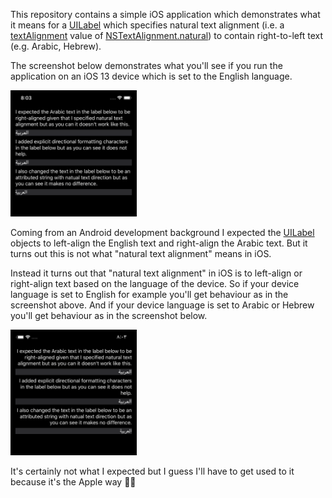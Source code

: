 This repository contains a simple iOS application which demonstrates what it means for a [UILabel](https://developer.apple.com/documentation/uikit/uilabel) which specifies natural text alignment (i.e. a [textAlignment](https://developer.apple.com/documentation/uikit/uilabel/1620541-textalignment) value of [NSTextAlignment.natural](https://developer.apple.com/documentation/uikit/nstextalignment/natural)) to contain right-to-left text (e.g. Arabic, Hebrew).

The screenshot below demonstrates what you'll see if you run the application on an iOS 13 device which is set to the English language.

<img src="screenshot_when_device_language_is_english.png" width="40%" alt="App screenshot when device language is English">

Coming from an Android development background I expected the [UILabel](https://developer.apple.com/documentation/uikit/uilabel) objects to left-align the English text and right-align the Arabic text. But it turns out this is not what "natural text alignment" means in iOS.

Instead it turns out that "natural text alignment" in iOS is to left-align or right-align text based on the language of the device. So if your device language is set to English for example you'll get behaviour as in the screenshot above. And if your device language is set to Arabic or Hebrew you'll get behaviour as in the screenshot below.

<img src="screenshot_when_device_language_is_arabic.png" width="40%" alt="App screenshot when device language is English">

It's certainly not what I expected but I guess I'll have to get used to it because it's the Apple way 🤷‍♂️
